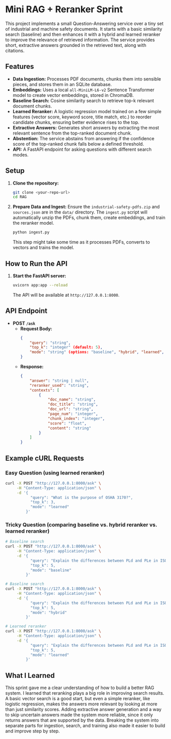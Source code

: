# Mini RAG + Reranker Sprint

This project implements a small Question-Answering service over a tiny set of industrial and machine safety documents. It starts with a basic similarity search (baseline) and then enhances it with a hybrid and learned reranker to improve the relevance of retrieved information. The service provides short, extractive answers grounded in the retrieved text, along with citations.

## Features

- **Data Ingestion:** Processes PDF documents, chunks them into sensible pieces, and stores them in an SQLite database.
- **Embeddings:** Uses a local `all-MiniLM-L6-v2` Sentence Transformer model to create vector embeddings, stored in ChromaDB.
- **Baseline Search:** Cosine similarity search to retrieve top-k relevant document chunks.
- **Learned Reranker:** A logistic regression model trained on a few simple features (vector score, keyword score, title match, etc.) to reorder candidate chunks, ensuring better evidence rises to the top.
- **Extractive Answers:** Generates short answers by extracting the most relevant sentence from the top-ranked document chunk.
- **Abstention:** The service abstains from answering if the confidence score of the top-ranked chunk falls below a defined threshold.
- **API:** A FastAPI endpoint for asking questions with different search modes.

## Setup

1.  **Clone the repository:**
    ```bash
    git clone <your-repo-url>
    cd RAG
    ```


2.  **Prepare Data and Ingest:**
    Ensure the `industrial-safety-pdfs.zip` and `sources.json` are in the `data/` directory. The `ingest.py` script will automatically unzip the PDFs, chunk them, create embeddings, and train the reranker model.
    ```bash
    python ingest.py
    ```
    This step might take some time as it processes PDFs, converts to vectors and trains the model.

## How to Run the API

1.  **Start the FastAPI server:**
    ```bash
    uvicorn app:app --reload
    ```
    The API will be available at `http://127.0.0.1:8000`.

## API Endpoint

-   **POST `/ask`**
    -   **Request Body:**
        ```json
        {
            "query": "string",
            "top_k": "integer" (default: 5),
            "mode": "string" (options: "baseline", "hybrid", "learned", default: "learned")
        }
        ```
    -   **Response:**
        ```json
        {
            "answer": "string | null",
            "reranker_used": "string",
            "contexts": [
                {
                    "doc_name": "string",
                    "doc_title": "string",
                    "doc_url": "string",
                    "page_num": "integer",
                    "chunk_index": "integer",
                    "score": "float",
                    "content": "string"
                }
            ]
        }
        ```

## Example cURL Requests

### Easy Question (using learned reranker)

```bash
curl -X POST "http://127.0.0.1:8000/ask" \
     -H "Content-Type: application/json" \
     -d '{
           "query": "What is the purpose of OSHA 3170?",
           "top_k": 3,
           "mode": "learned"
         }'
```

### Tricky Question (comparing baseline vs. hybrid reranker vs. learned reranker)

```bash
# Baseline search
curl -X POST "http://127.0.0.1:8000/ask" \
     -H "Content-Type: application/json" \
     -d '{
           "query": "Explain the differences between PLd and PLe in ISO 13849-1.",
           "top_k": 5,
           "mode": "baseline"
         }'

# Baseline search
curl -X POST "http://127.0.0.1:8000/ask" \
     -H "Content-Type: application/json" \
     -d '{
           "query": "Explain the differences between PLd and PLe in ISO 13849-1.",
           "top_k": 5,
           "mode": "hybrid"
         }'

# Learned reranker
curl -X POST "http://127.0.0.1:8000/ask" \
     -H "Content-Type: application/json" \
     -d '{
           "query": "Explain the differences between PLd and PLe in ISO 13849-1.",
           "top_k": 5,
           "mode": "learned"
         }'
```


## What I Learned

This sprint gave me a clear understanding of how to build a better RAG system. I learned that reranking plays a big role in improving search results. A basic vector search is a good start, but even a simple reranker, like logistic regression, makes the answers more relevant by looking at more than just similarity scores. Adding extractive answer generation and a way to skip uncertain answers made the system more reliable, since it only returns answers that are supported by the data. Breaking the system into separate parts for ingestion, search, and training also made it easier to build and improve step by step.
